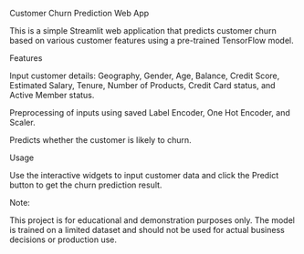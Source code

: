 Customer Churn Prediction Web App

This is a simple Streamlit web application that predicts customer churn based on various customer features using a pre-trained TensorFlow model.

Features

Input customer details: Geography, Gender, Age, Balance, Credit Score, Estimated Salary, Tenure, Number of Products, Credit Card status, and Active Member status.

Preprocessing of inputs using saved Label Encoder, One Hot Encoder, and Scaler.

Predicts whether the customer is likely to churn.

Usage

Use the interactive widgets to input customer data and click the Predict button to get the churn prediction result.

Note:

This project is for educational and demonstration purposes only. The model is trained on a limited dataset and should not be used for actual business decisions or production use.
